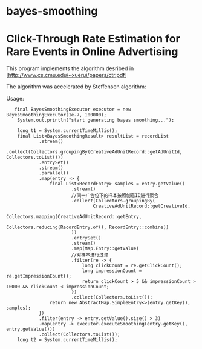 # bayes-smoothing
# Click-Through Rate Estimation for Rare Events in Online Advertising

  This program implements the algorithm desribed in [http://www.cs.cmu.edu/~xuerui/papers/ctr.pdf]
  
  The algorithm was accelerated by Steffensen algorithm:
  
  Usage:
  
       final BayesSmoothingExecutor executor = new BayesSmoothingExecutor(1e-7, 100000);
        System.out.println("start generating bayes smoothing...");

        long t1 = System.currentTimeMillis();
        final List<BayesSmoothingResult> resultList = recordList
                .stream()
                .collect(Collectors.groupingBy(CreativeAdUnitRecord::getAdUnitId, Collectors.toList()))
                .entrySet()
                .stream()
                .parallel()
                .map(entry -> {
                    final List<RecordEntry> samples = entry.getValue()
                            .stream()
                            //同一广告位下的样本按照创意ID进行聚合
                            .collect(Collectors.groupingBy(
                                    CreativeAdUnitRecord::getCreativeId,
                                    Collectors.mapping(CreativeAdUnitRecord::getEntry,
                                            Collectors.reducing(RecordEntry.of(), RecordEntry::combine))
                            ))
                            .entrySet()
                            .stream()
                            .map(Map.Entry::getValue)
                            //对样本进行过滤
                            .filter(re -> {
                                long clickCount = re.getClickCount();
                                long impressionCount = re.getImpressionCount();
                                return clickCount > 5 && impressionCount > 10000 && clickCount < impressionCount;
                            })
                            .collect(Collectors.toList());
                    return new AbstractMap.SimpleEntry<>(entry.getKey(), samples);
                })
                .filter(entry -> entry.getValue().size() > 3)
                .map(entry -> executor.executeSmoothing(entry.getKey(), entry.getValue()))
                .collect(Collectors.toList());
        long t2 = System.currentTimeMillis();
